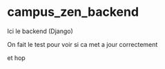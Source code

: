 # campus_zen_backend
Ici le backend (Django)


On fait le test pour voir si ca met a jour correctement

et hop
